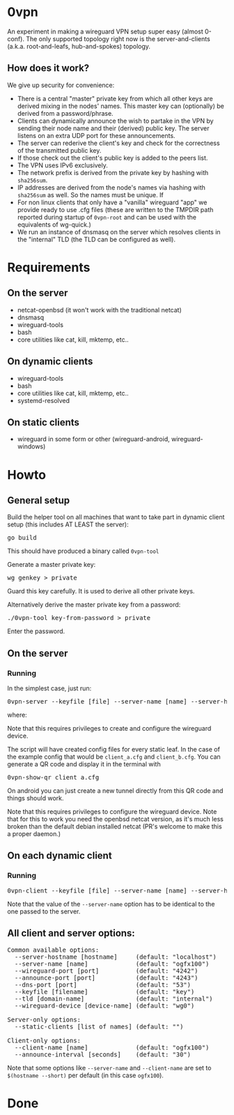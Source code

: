 # 0vpn

An experiment in making a wireguard VPN setup super easy (almost 0-conf). The only supported topology right now is the server-and-clients (a.k.a. root-and-leafs, hub-and-spokes) topology.

## How does it work?

We give up security for convenience:

* There is a central "master" private key from which all other keys are derived mixing in the nodes' names. This master key can (optionally) be derived from a password/phrase.
* Clients can dynamically announce the wish to partake in the VPN by sending their node name and their (derived) public key. The server listens on an extra UDP port for these announcements.
* The server can rederive the client's key and check for the correctness of the transmitted public key.
* If those check out the client's public key is added to the peers list.
* The VPN uses IPv6 exclusively. 
* The network prefix is derived from the private key by hashing with <code>sha256sum</code>.
* IP addresses are derived from the node's names via hashing with <code>sha256sum</code> as well. So the names must be unique. If 
* For non linux clients that only have a "vanilla" wireguard "app" we provide ready to use .cfg files (these are written to the TMPDIR path reported during startup of <code>0vpn-root</code> and can be used with the equivalents of wg-quick.)
* We run an instance of dnsmasq on the server which resolves clients in the "internal" TLD (the TLD can be configured as well).

# Requirements

## On the server

* netcat-openbsd (it won't work with the traditional netcat)
* dnsmasq
* wireguard-tools
* bash
* core utilities like cat, kill, mktemp, etc..

## On dynamic clients

* wireguard-tools
* bash
* core utilities like cat, kill, mktemp, etc..
* systemd-resolved 

## On static clients

* wireguard in some form or other (wireguard-android, wireguard-windows)

# Howto

## General setup

Build the helper tool on all machines that want to take part in dynamic client setup (this includes AT LEAST the server):

<pre>go build</pre>

This should have produced a binary called <code>0vpn-tool</code> 

Generate a master private key:

<pre>wg genkey > private</pre>

Guard this key carefully. It is used to derive all other private keys.

Alternatively derive the master private key from a password:

<pre>./0vpn-tool key-from-password > private</pre>

Enter the password.

## On the server

### Running

In the simplest case, just run:

<pre>0vpn-server --keyfile [file] --server-name [name] --server-hostname [hostname] --static-clients "client_a client_b"</pre>

where:

Note that this requires privileges to create and configure the wireguard device.

The script will have created config files for every static leaf. In the case of the example config that would be <code>client_a.cfg</code> and <code>client_b.cfg</code>. You can generate a QR code and display it in the terminal with

<pre>0vpn-show-qr client_a.cfg</pre>

On android you can just create a new tunnel directly from this QR code and things should work.

Note that this requires privileges to configure the wireguard device.
Note that for this to work you need the openbsd netcat version, as it's much less broken than the default debian installed netcat (PR's welcome to make this a proper daemon.)

## On each dynamic client

### Running

<pre>0vpn-client --keyfile [file] --server-name [name] --server-hostname [hostname] --client-name [name]</pre>

Note that the value of the <code>--server-name</code> option has to be identical to the one passed to the server.

## All client and server options:

<pre>
Common available options:
  --server-hostname [hostname]     (default: "localhost")
  --server-name [name]             (default: "ogfx100")
  --wireguard-port [port]          (default: "4242")
  --announce-port [port]           (default: "4243")
  --dns-port [port]                (default: "53")
  --keyfile [filename]             (default: "key")
  --tld [domain-name]              (default: "internal")
  --wireguard-device [device-name] (default: "wg0")

Server-only options:
  --static-clients [list of names] (default: "")

Client-only options:
  --client-name [name]             (default: "ogfx100")
  --announce-interval [seconds]    (default: "30")
</pre>

Note that some options like <code>--server-name</code> and <code>--client-name</code> are set to <code>$(hostname --short)</code> per default (in this case <code>ogfx100</code>). 

# Done

